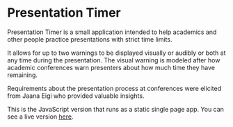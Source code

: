 # Presentation Timer

Presentation Timer is a small application intended to help academics and other people practice presentations with strict time limits.

It allows for up to two warnings to be displayed visually or audibly or both at any time during the presentation. The visual warning is modeled after how academic conferences warn presenters about how much time they have remaining.

Requirements about the presentation process at conferences were elicited from Jaana Eigi who provided valuable insights.

This is the JavaScript version that runs as a static single page app. You can see a live version [here](http://adevwatkin.com/presentation-timer/).
